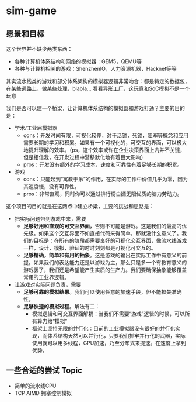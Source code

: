 # sim-game

## 愿景和目标

这个世界并不缺少两类东西：

+ 各种计算机体系结构和网络的模拟器：GEM5，QEMU等
+ 各种与计算机相关的游戏：ShenzhenIO，人力资源机器，Hacknet等等
  
其实流水线类的游戏和部分体系架构的模拟器逻辑非常吻合：都是特定的数据包，在某些通路上，做某些处理，blabla... 看看[异形工厂](https://store.steampowered.com/app/2162800/2/)，这玩意和SoC模拟不是一个玩意

我们是否可以建一个桥梁，让计算机体系结构的模拟器和游戏打通？主要的目的是：

+ 学术/工业届模拟器
  + cons：开发时间有限，可视化较差，对于活锁，死锁，阻塞等概念和应用需要长期的学习和积累。如果有一个可视化的，可交互的界面，可以极大地提升理解的效率。（ps，这个效率或许在企业决策界面上内并不关键，但是相信我，在开发过程中潜移默化地有着巨大影响）
  + pros：开发没有额外的学习成本，速度和可靠性有着足够长期的积累。
+ 游戏
  + cons：只能起到“寓教于乐”的作用，在实际的工作中价值几乎为零，因为其速度慢，没有可靠性。
  + pros：非常直观，同时你可以通过排行榜白嫖无限优质的脑力劳动力。

这个项目的目的就是在这两点中建立桥梁，主要的挑战和思路是：

+ 把实际问题带到游戏中来，需要
  + **足够好用和直观的可交互界面**，否则不可能是游戏。这是我们的最高的优先级。如果这个交互界面不如直接代码来得简单，那就没什么意义了。我们的目标是：在所有的阶段都需要良好的可视化交互界面，像流水线游戏一样，设计，模拟，验证的时时刻刻都是可视化可交互的。
  + **足够精确，简单和有用的抽象**。这是游戏的输出在实际工作中有意义的前提。如果我们的表达能力还是以游戏为主，那么只是多一个有教育意义的游戏罢了，我们还是希望能产生实质的生产力。我们要确保抽象能够覆盖常用的工业界逻辑。
+ 让游戏对实际问题负责，需要
  + **足够可靠的模拟结果**。我们可以使用任意的加速手段，但不能损失准确性。
  + **足够快速的模拟过程**。解法有二：
    + 模拟逻辑和可交互界面解耦：当我们不需要“游戏”逻辑的时候，可以所有算力给“模拟”
    + 框架上坚持无限的并行化：目前的工业模拟器没有很好的并行化实现，而体系结构天然可以并行化，只要我们抓牢并行化的武器，实际使用就可以用多线程，GPU加速，乃至分布式来提速。在速度上拿到优势。

## 一些合适的尝试 Topic

+ 简单的流水线CPU
+ TCP AIMD 拥塞控制模拟
